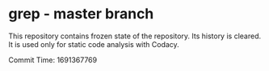 # grep - master branch

This repository contains frozen state of the repository.
Its history is cleared. It is used only for static code
analysis with Codacy.

Commit Time: 1691367769